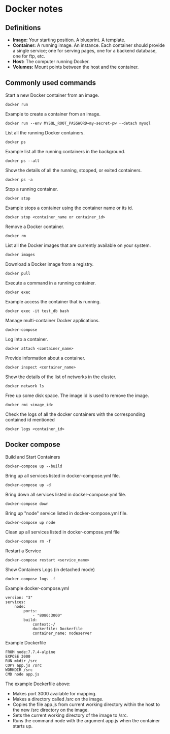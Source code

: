 # Docker notes

## Definitions

- **Image:** Your starting position. A blueprint. A template.
- **Container:** A running image. An instance. Each container should provide a single service; one for serving pages, one for a backend database, one for ftp, etc.
- **Host:** The computer running Docker.
- **Volumes:** Mount points between the host and the container.

## Commonly used commands

Start a new Docker container from an image.

`docker run`

Example to create a container from an image.

`docker run --env MYSQL_ROOT_PASSWORD=my-secret-pw --detach mysql`

List all the running Docker containers.

`docker ps`

Example list all the running containers in the background.

`docker ps --all`

Show the details of all the running, stopped, or exited containers.

`docker ps -a`

Stop a running container.

`docker stop`

Example stops a container using the container name or its id.

`docker stop <container_name or container_id>`

Remove a Docker container.

`docker rm`

List all the Docker images that are currently available on your system.

`docker images`

Download a Docker image from a registry.

`docker pull`

Execute a command in a running container.

`docker exec`

Example access the container that is running.

`docker exec -it test_db bash`

Manage multi-container Docker applications.

`docker-compose`

Log into a container.

`docker attach <container_name>`

Provide information about a container.

`docker inspect <container_name>`

Show the details of the list of networks in the cluster.

`docker network ls`

Free up some disk space. The image id is used to remove the image.

`docker rmi <image_id>`

Check the logs of all the docker containers with the corresponding contained id mentioned

`docker logs <container_id>`

## Docker compose

Build and Start Containers

`docker-compose up --build`

Bring up all services listed in docker-compose.yml file.

`docker-compose up -d`

Bring down all services listed in docker-compose.yml file.

`docker-compose down`

Bring up "node" service listed in docker-compose.yml file.

`docker-compose up node`

Clean up all services listed in docker-compose.yml file

`docker-compose rm -f`

Restart a Service

`docker-compose restart <service_name>`

Show Containers Logs (in detached mode)

`docker-compose logs -f`

Example docker-compose.yml

    version: "3"
    services:
        node:
            ports:
                - "8080:3000"
            build:
                context:-/
                dockerfile: Dockerfile
                container_name: nodeserver

Example Dockerfile

    FROM node:7.7.4-alpine
    EXPOSE 3000
    RUN mkdir /src
    COPY app.js /src
    WORKDIR /src
    CMD node app.js

The example Dockerfile above:

- Makes port 3000 available for mapping.
- Makes a directory called /src on the image.
- Copies the file app.js from current working directory within the host to the new /src directory on the image.
- Sets the current working directory of the image to /src.
- Runs the command node with the argument app.js when the container starts up.

